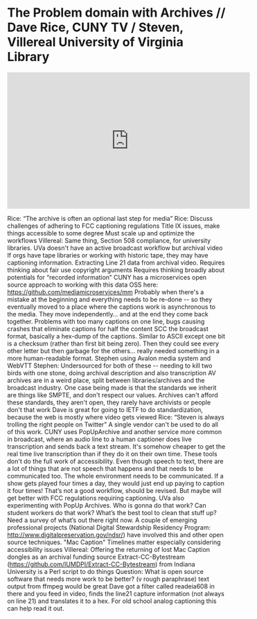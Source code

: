 # The Problem domain with Archives // Dave Rice, CUNY TV / Steven, Villereal University of Virginia Library


<iframe width="560" height="315" src="https://www.youtube.com/embed/cNrJAT26qA8" frameborder="0" allowfullscreen></iframe>


Rice: “The archive is often an optional last step for media”
Rice: Discuss challenges of adhering to FCC captioning regulations
Title IX issues, make things accessible to some degree
Must scale up and optimize the workflows
Villereal: Same thing, Section 508 compliance, for university libraries. UVa doesn't have an active broadcast workflow but archival video
If orgs have tape libraries or working with historic tape, they may have captioning information.
Extracting Line 21 data from archival video.
Requires thinking about fair use copyright arguments
Requires thinking broadly about potentials for “recorded information”
CUNY has a microservices open source approach to working with this data
OSS here: https://github.com/mediamicroservices/mm
Probably when there's a mistake at the beginning and everything needs to be re-done -- so they eventually moved to a place where the captions work is asynchronous to the media. They move independently… and at the end they come back together.
Problems with too many captions on one line, bugs causing crashes that eliminate captions for half the content
SCC the broadcast format, basically a hex-dump of the captions. Similar to ASCII except one bit is a checksum (rather than first bit being zero). Then they could see every other letter but then garbage for the others… really needed something in a more human-readable format.
Stephen using Avalon media system and WebVTT 
Stephen: Undersourced for both of these -- needing to kill two birds with one stone, doing archival description and also transcription
AV archives are in a weird place, split between libraries/archives and the broadcast industry. One case being made is that the standards we inherit are things like SMPTE, and don't respect our values. Archives can't afford these standards, they aren't open, they rarely have archivists or people don't that work 
Dave is great for going to IETF to do standardization, because the web is mostly where video gets viewed
Rice: “Steven is always trolling the right people on Twitter”
A single vendor can't be used to do all of this work. CUNY uses  PopUpArchive and another service more common in broadcast, where an audio line to a human captioner does live transcription and sends back a text stream. It's somehow cheaper to get the real time live transcription than if they do it on their own time.
These tools don't do the full work of accessibility. Even though speech to text, there are a lot of things that are not speech that happens and that needs to be communicated too. The whole environment needs to be communicated.
If a show gets played four times a day, they would just end up paying to caption it four times! That’s not a good workflow, should be revised. But maybe will get better with FCC regulations requiring captioning.
UVa also experimenting with PopUp Archives. Who is gonna do that work? Can student workers do that work? What’s the best tool to clean that stuff up? Need a survey of what’s out there right now.
A couple of emerging professional projects (National Digital Stewardship Residency Program: http://www.digitalpreservation.gov/ndsr/) have involved this and other open source techniques.
"Mac Caption"
Timelines matter especially considering accessibility issues
Villereal: Offering the returning of lost Mac Caption dongles as an archival funding source
Extract-CC-Bytestream (https://github.com/IUMDPI/Extract-CC-Bytestream) from Indiana University is a Perl script to do things
Question: What is open source software that needs more work to be better? (v rough paraphrase)
text output from ffmpeg would be great
Dave got a filter called readeia608 in there and you feed in video, finds the line21 capture information (not always on line 21) and translates it to a hex. For old school analog captioning this can help read it out.
